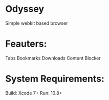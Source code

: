 # Odyssey
Simple webkit based browser

# Feauters:
  Tabs
  Bookmarks
  Downloads
  Content Blocker
  
# System Requirements:
  Build: Xcode 7+ 
  Run: 10.8+
